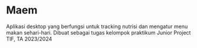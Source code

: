 # Maem
Aplikasi desktop yang berfungsi untuk tracking nutrisi dan mengatur menu makan sehari-hari. Dibuat sebagai tugas kelompok praktikum Junior Project TIF, TA 2023/2024
